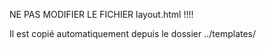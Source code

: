 NE PAS MODIFIER LE FICHIER layout.html !!!!

Il est copié automatiquement depuis le dossier ../templates/
